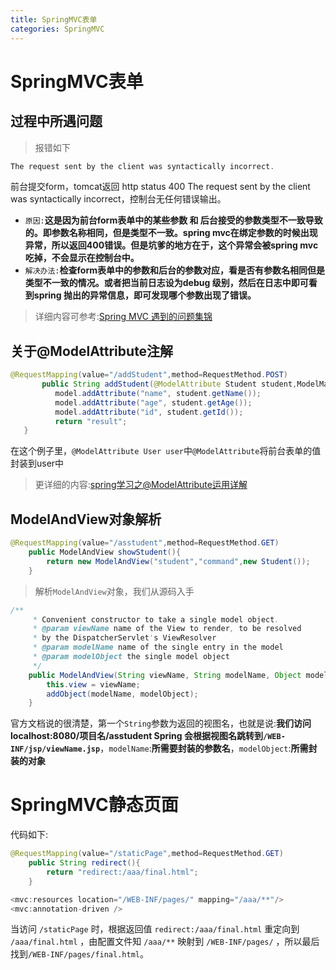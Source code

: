 ```yaml
---
title: SpringMVC表单
categories: SpringMVC
---
```


# SpringMVC表单
## 过程中所遇问题
> 报错如下

``` java
The request sent by the client was syntactically incorrect.
```
前台提交form，tomcat返回 http status 400   The request sent by the client was syntactically incorrect，控制台无任何错误输出。

- `原因:`**这是因为前台form表单中的某些参数 和 后台接受的参数类型不一致导致的。即参数名称相同，但是类型不一致。spring mvc在绑定参数的时候出现异常，所以返回400错误。但是坑爹的地方在于，这个异常会被spring mvc吃掉，不会显示在控制台中。**
- `解决办法:`**检查form表单中的参数和后台的参数对应，看是否有参数名相同但是类型不一致的情况。或者把当前日志设为debug 级别，然后在日志中即可看到spring 抛出的异常信息，即可发现哪个参数出现了错误。**
> 详细内容可参考:[Spring MVC 遇到的问题集锦](https://my.oschina.net/building/blog/137824)

## 关于@ModelAttribute注解
``` java
@RequestMapping(value="/addStudent",method=RequestMethod.POST)
	   public String addStudent(@ModelAttribute Student student,ModelMap model) {
	      model.addAttribute("name", student.getName());
	      model.addAttribute("age", student.getAge());
	      model.addAttribute("id", student.getId());      
	      return "result";
   }
```
在这个例子里，`@ModelAttribute User user`中`@ModelAttribute`将前台表单的值封装到user中
> 更详细的内容:[spring学习之@ModelAttribute运用详解](http://blog.csdn.net/li_xiao_ming/article/details/8349115)

## ModelAndView对象解析
``` java
@RequestMapping(value="/asstudent",method=RequestMethod.GET)
	public ModelAndView showStudent(){
		return new ModelAndView("student","command",new Student());
	}
```
> 解析`ModelAndView`对象，我们从源码入手

``` java
/**
	 * Convenient constructor to take a single model object.
	 * @param viewName name of the View to render, to be resolved
	 * by the DispatcherServlet's ViewResolver
	 * @param modelName name of the single entry in the model
	 * @param modelObject the single model object
	 */
	public ModelAndView(String viewName, String modelName, Object modelObject) {
		this.view = viewName;
		addObject(modelName, modelObject);
	}
```
官方文档说的很清楚，第一个`String`参数为返回的视图名，也就是说:**我们访问 localhost:8080/项目名/asstudent Spring 会根据视图名跳转到`/WEB-INF/jsp/viewName.jsp`**，`modelName`:**所需要封装的参数名**，`modelObject`:**所需封装的对象**

# SpringMVC静态页面
代码如下:
``` java
@RequestMapping(value="/staticPage",method=RequestMethod.GET)
	public String redirect(){
		return "redirect:/aaa/final.html";
	}
```
``` java
<mvc:resources location="/WEB-INF/pages/" mapping="/aaa/**"/>
<mvc:annotation-driven />
```
当访问 `/staticPage` 时，根据返回值 `redirect:/aaa/final.html` 重定向到 `/aaa/final.html` ，由配置文件知 `/aaa/**` 映射到 `/WEB-INF/pages/` ，所以最后找到`/WEB-INF/pages/final.html`。